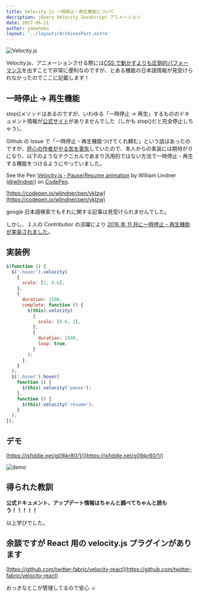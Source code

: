 ```yaml
---
title: Velocity.js 一時停止・再生機能について
decription: jQuery Velocity JavaScript アニメーション
date: 2017-06-21
author: yamanoku
layout: '../layouts/ArchivesPost.astro'
---
```


![Velocity.js](https://i.gyazo.com/e4ff99807a7e6917ee9f5dfa0be8f5fc.png)

Velocity.js、アニメーションさせる際には[CSS で動かすよりも圧倒的パフォーマンス](https://davidwalsh.name/css-js-animation)を出すことで非常に便利なのですが、とある機能の日本語情報が見受けられなかったのでここに記載します！

## 一時停止 → 再生機能

stop()メソッドはあるのですが、いわゆる「一時停止 → 再生」するもののドキュメント情報が[公式サイト](http://velocityjs.org/)がありませんでした（しかも stop()だと完全停止しちゃう）。

Github の Issue で「一時停止・再生機能つけてくれ頼む」という話はあったのですが、[肝心の作者がやる気を喪失](https://github.com/julianshapiro/velocity/issues/14#issuecomment-56395478)していたので、本人からの実装には期待が０になり、以下のようなテクニカルであまり汎用的ではない方法で一時停止・再生する機能をつけるようにやっていました。

<p data-height="230" data-theme-id="0" data-slug-hash="ykIzw" data-default-tab="result" data-user="wlindner" data-embed-version="2" data-pen-title="Velocity.js - Pause/Resume animation" class="codepen">See the Pen <a href="https://codepen.io/wlindner/pen/ykIzw/">Velocity.js - Pause/Resume animation</a> by William Lindner (<a href="https://codepen.io/wlindner">@wlindner</a>) on <a href="https://codepen.io">CodePen</a>.</p>
<script async src="https://production-assets.codepen.io/assets/embed/ei.js"></script>

[https://codepen.io/wlindner/pen/ykIzw](https://codepen.io/wlindner/pen/ykIzw)

google 日本語検索でもそれに関する記事は見受けられませんでした。

しかし、１人の Contributior の活躍により [2016 年 11 月に一時停止・再生機能が実装されました](https://github.com/julianshapiro/velocity/pull/718)。

## 実装例

```js
$(function () {
  $('.hover').velocity(
    {
      scale: [1, 0.6],
    },
    {
      duration: 1500,
      complete: function () {
        $(this).velocity(
          {
            scale: [0.6, 1],
          },
          {
            duration: 1500,
            loop: true,
          }
        );
      },
    }
  );
  $('.hover').hover(
    function () {
      $(this).velocity('pause');
    },
    function () {
      $(this).velocity('resume');
    }
  );
});
```

## デモ

[https://jsfiddle.net/g09jkr80/1/](https://jsfiddle.net/g09jkr80/1/)

![demo](https://i.gyazo.com/cc2cc731deccdd699f8f16437702945f.gif)

## 得られた教訓

**公式ドキュメント、アップデート情報はちゃんと調べてちゃんと読もう！！！！！**

以上学びでした。

## 余談ですが React 用の velocity.js プラグインがあります

[https://github.com/twitter-fabric/velocity-react](https://github.com/twitter-fabric/velocity-react)

おっきなとこが管理してるので安心 ☺
